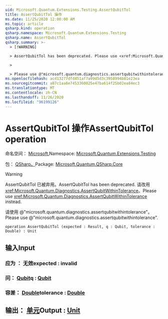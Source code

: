```yaml
---
uid: Microsoft.Quantum.Extensions.Testing.AssertQubitTol
title: AssertQubitTol 操作
ms.date: 11/25/2020 12:00:00 AM
ms.topic: article
qsharp.kind: operation
qsharp.namespace: Microsoft.Quantum.Extensions.Testing
qsharp.name: AssertQubitTol
qsharp.summary: >-
  > [!WARNING]

  > AssertQubitTol has been deprecated. Please use <xref:Microsoft.Quantum.Diagnostics.AssertQubitWithinTolerance> instead.

  >

  > Please use @"microsoft.quantum.diagnostics.assertqubitwithintolerance".
ms.openlocfilehash: acd13277dfd451af7a99d5d3c3958994b81e23ea
ms.sourcegitcommit: a87c1aa8e7453360025e47ba614f25b02ea84ec3
ms.translationtype: MT
ms.contentlocale: zh-CN
ms.lasthandoff: 11/26/2020
ms.locfileid: "96199126"
---
```

# <a name="assertqubittol-operation"></a><span data-ttu-id="f817f-102">AssertQubitTol 操作</span><span class="sxs-lookup"><span data-stu-id="f817f-102">AssertQubitTol operation</span></span>

<span data-ttu-id="f817f-103">命名空间： [Microsoft.](xref:Microsoft.Quantum.Extensions.Testing)</span><span class="sxs-lookup"><span data-stu-id="f817f-103">Namespace: [Microsoft.Quantum.Extensions.Testing](xref:Microsoft.Quantum.Extensions.Testing)</span></span>

<span data-ttu-id="f817f-104">包： [QSharp。](https://nuget.org/packages/Microsoft.Quantum.QSharp.Core)</span><span class="sxs-lookup"><span data-stu-id="f817f-104">Package: [Microsoft.Quantum.QSharp.Core](https://nuget.org/packages/Microsoft.Quantum.QSharp.Core)</span></span>


> [!WARNING]
> <span data-ttu-id="f817f-105">AssertQubitTol 已被弃用。</span><span class="sxs-lookup"><span data-stu-id="f817f-105">AssertQubitTol has been deprecated.</span></span> <span data-ttu-id="f817f-106">请改用 <xref:Microsoft.Quantum.Diagnostics.AssertQubitWithinTolerance>。</span><span class="sxs-lookup"><span data-stu-id="f817f-106">Please use <xref:Microsoft.Quantum.Diagnostics.AssertQubitWithinTolerance> instead.</span></span>
>
> <span data-ttu-id="f817f-107">请使用 @"microsoft.quantum.diagnostics.assertqubitwithintolerance"。</span><span class="sxs-lookup"><span data-stu-id="f817f-107">Please use @"microsoft.quantum.diagnostics.assertqubitwithintolerance".</span></span>



```qsharp
operation AssertQubitTol (expected : Result, q : Qubit, tolerance : Double) : Unit
```


## <a name="input"></a><span data-ttu-id="f817f-108">输入</span><span class="sxs-lookup"><span data-stu-id="f817f-108">Input</span></span>

### <a name="expected--__invalidresult__"></a><span data-ttu-id="f817f-109">应为 __： <Result> 无效__</span><span class="sxs-lookup"><span data-stu-id="f817f-109">expected : __invalid<Result>__</span></span>




### <a name="q--qubit"></a><span data-ttu-id="f817f-110">问： [Qubit](xref:microsoft.quantum.lang-ref.qubit)</span><span class="sxs-lookup"><span data-stu-id="f817f-110">q : [Qubit](xref:microsoft.quantum.lang-ref.qubit)</span></span>




### <a name="tolerance--double"></a><span data-ttu-id="f817f-111">容差： [Double](xref:microsoft.quantum.lang-ref.double)</span><span class="sxs-lookup"><span data-stu-id="f817f-111">tolerance : [Double](xref:microsoft.quantum.lang-ref.double)</span></span>





## <a name="output--unit"></a><span data-ttu-id="f817f-112">输出： [单元](xref:microsoft.quantum.lang-ref.unit)</span><span class="sxs-lookup"><span data-stu-id="f817f-112">Output : [Unit](xref:microsoft.quantum.lang-ref.unit)</span></span>

